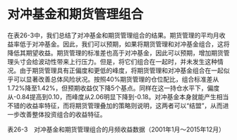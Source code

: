 # 对冲基金和期货管理组合

在表26-3中，我们总结了对冲基金和期货管理组合的结果。期货管理的平均月收益率低于对冲基金。因此，我们可以预期，如果将期货管理和对冲基金组合，这将降低其期望收益。期货管理的标准差也高于对冲基金，因此可以预期，增加期货管理头寸会给波动性带来上行压力。但是，将它们组合在一起时，并未发生这种情况。由于期货管理具有正偏度和更低的峰度，将期货管理和对冲基金组合在一起似乎可以显著改善总体风险状况。按照40%期货管理的仓位配比，组合标准差从1.72%降至1.42%，但预期收益仅下降5个基点。同样在这一持仓水平下，偏度从-0.84提高到0.10，而峰度从2.06明显下降到-0.18。对冲基金本身就能产生相当不错的收益率特征，而将期货管理叠加的策略则说明，这两者可以“结盟”，从而进一步改善整体投资组合的收益特征。

表26-3　对冲基金和期货管理组合的月频收益数据（2001年1月～2015年12月）

[](http://popImage?src='../Images/608-1.jpg')